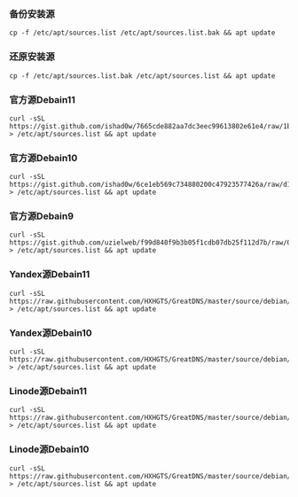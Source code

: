 ### 备份安装源

```
cp -f /etc/apt/sources.list /etc/apt/sources.list.bak && apt update
```

### 还原安装源

```
cp -f /etc/apt/sources.list.bak /etc/apt/sources.list && apt update
```

### 官方源Debain11

```
curl -sSL https://gist.github.com/ishad0w/7665cde882aa7dc3eec99613802e61e4/raw/1b250a3fea94f8337b73f70be6694daa9f0ac8d3/sources.list > /etc/apt/sources.list && apt update
```

### 官方源Debain10

```
curl -sSL https://gist.github.com/ishad0w/6ce1eb569c734880200c47923577426a/raw/d1837a88b0f5c314bd07195e97f2d1912e1d0f7e/sources.list > /etc/apt/sources.list && apt update
```

### 官方源Debain9

```
curl -sSL https://gist.github.com/uzielweb/f99d840f9b3b05f1cdb07db25f112d7b/raw/044c7b89776dcf390524408fbf7f6601aa05050e/sources.list > /etc/apt/sources.list && apt update
```

### Yandex源Debain11

```
curl -sSL https://raw.githubusercontent.com/HXHGTS/GreatDNS/master/source/debian/yandex/debian11_yandex_sources.list > /etc/apt/sources.list && apt update
```

### Yandex源Debain10

```
curl -sSL https://raw.githubusercontent.com/HXHGTS/GreatDNS/master/source/debian/yandex/debian10_yandex_sources.list > /etc/apt/sources.list && apt update
```

### Linode源Debain11

```
curl -sSL https://raw.githubusercontent.com/HXHGTS/GreatDNS/master/source/debian/linode/debian11_%20linode_sources.list > /etc/apt/sources.list && apt update
```

### Linode源Debain10

```
curl -sSL https://raw.githubusercontent.com/HXHGTS/GreatDNS/master/source/debian/linode/debian10_%20linode_sources.list > /etc/apt/sources.list && apt update
```
